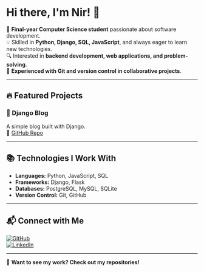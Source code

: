 # Hi there, I'm Nir! 👋

🚀 **Final-year Computer Science student** passionate about software development.  
💡 Skilled in **Python, Django, SQL, JavaScript**, and always eager to learn new technologies.  
🔍 Interested in **backend development, web applications, and problem-solving**.  
📂 **Experienced with Git and version control in collaborative projects**.  

---

## 🔥 Featured Projects  
### 📝 Django Blog  
A simple blog built with Django.  
🔗 [GitHub Repo](https://github.com/Nir41415533/django-blog)


---

## 📚 Technologies I Work With  
- **Languages:** Python, JavaScript, SQL  
- **Frameworks:** Django, Flask  
- **Databases:** PostgreSQL, MySQL, SQLite  
- **Version Control:** Git, GitHub  

---

## 📬 Connect with Me  
[![GitHub](https://img.shields.io/badge/GitHub-%2312100E.svg?style=for-the-badge&logo=github&logoColor=white)](https://github.com/Nir41415533)  
[![LinkedIn](https://img.shields.io/badge/LinkedIn-blue?style=for-the-badge&logo=linkedin&logoColor=white)](YOUR_LINKEDIN_PROFILE)

---

📌 **Want to see my work? Check out my repositories!**  
